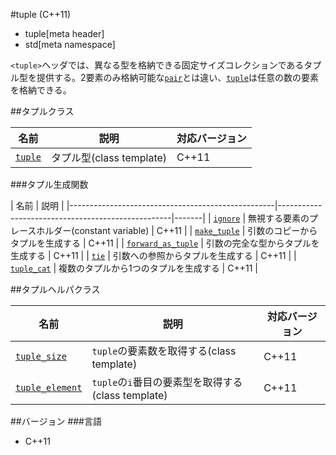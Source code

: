 #tuple (C++11)
* tuple[meta header]
* std[meta namespace]

`<tuple>`ヘッダでは、異なる型を格納できる固定サイズコレクションであるタプル型を提供する。2要素のみ格納可能な[`pair`](/reference/utility/pair.md)とは違い、[`tuple`](./tuple/tuple.md)は任意の数の要素を格納できる。

##タプルクラス

| 名前 | 説明 | 対応バージョン |
|-----------------------------|--------------------------|-------|
| [`tuple`](./tuple/tuple.md) | タプル型(class template) | C++11 |


###タプル生成関数

| 名前 | 説明 |
|---------------------------------------------------|---------------------------------------------------|-------|
| [`ignore`](./tuple/ignore.md)                     | 無視する要素のプレースホルダー(constant variable) | C++11 |
| [`make_tuple`](./tuple/make_tuple.md)             | 引数のコピーからタプルを生成する | C++11 |
| [`forward_as_tuple`](./tuple/forward_as_tuple.md) | 引数の完全な型からタプルを生成する | C++11 |
| [`tie`](./tuple/tie.md)                           | 引数への参照からタプルを生成する | C++11 |
| [`tuple_cat`](./tuple/tuple_cat.md)               | 複数のタプルから1つのタプルを生成する | C++11 |


##タプルヘルパクラス

| 名前 | 説明 | 対応バージョン |
|---------------------------------------------|----------------------------------------------------|-------|
| [`tuple_size`](./tuple/tuple_size.md)       | `tuple`の要素数を取得する(class template)          | C++11 |
| [`tuple_element`](./tuple/tuple_element.md) | `tuple`の`i`番目の要素型を取得する(class template) | C++11 |


##バージョン
###言語
- C++11


